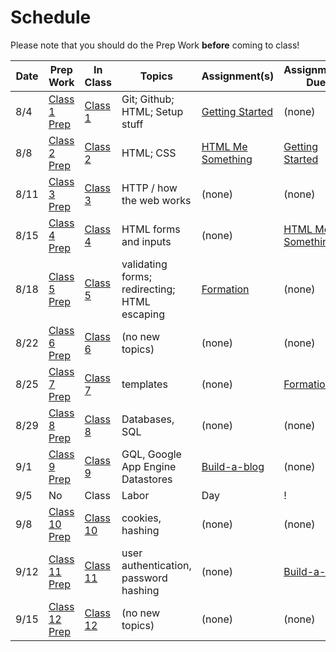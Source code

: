 # Schedule

Please note that you should do the Prep Work **before** coming to class!

Date | Prep Work | In Class | Topics | Assignment(s) | Assignments Due
-----|-----------|----------|--------|---------------|----------------
8/4 | [Class 1 Prep](./class1-prep) | [Class 1](./class1) | Git; Github; HTML; Setup stuff | [Getting Started][getting-started] | (none)
8/8 | [Class 2 Prep](./class2-prep) | [Class 2](./class2) | HTML; CSS | [HTML Me Something][html-me-something] | [Getting Started][getting-started]
8/11 | [Class 3 Prep](./class3-prep) | [Class 3](./class3) | HTTP / how the web works | (none) | (none)
8/15 | [Class 4 Prep](./class4-prep) | [Class 4](./class4) | HTML forms and inputs | (none) | [HTML Me Something][html-me-something] |
8/18 | [Class 5 Prep](./class5-prep) | [Class 5](./class5) | validating forms; redirecting; HTML escaping | [Formation][formation] | (none) |
8/22 | [Class 6 Prep](./class6-prep) | [Class 6](./class6) | (no new topics) | (none) | (none) |
8/25 | [Class 7 Prep](./class7-prep) | [Class 7](./class7) | templates | (none) | [Formation][formation] |
8/29 | [Class 8 Prep](./class8-prep) | [Class 8](./class8) | Databases, SQL | (none) | (none) |
9/1 | [Class 9 Prep](./class9-prep) | [Class 9](./class9) | GQL, Google App Engine Datastores | [Build-a-blog][build-a-blog] | (none)  |
9/5 | No | Class | Labor | Day | ! |
9/8 | [Class 10 Prep](./class10-prep) | [Class 10](./class10) | cookies, hashing | (none) | (none) |
9/12 | [Class 11 Prep](./class11-prep) | [Class 11](./class11) | user authentication, password hashing | (none) | [Build-a-blog][build-a-blog] |
9/15 | [Class 12 Prep](./class12-prep) | [Class 12](./class12) | (no new topics) | (none) | (none) |

[getting-started]: ../assignments/getting-started
[html-me-something]: ../assignments/html-me-something
[formation]: ../assignments/formation
[build-a-blog]: ../assignments/build-a-blog
